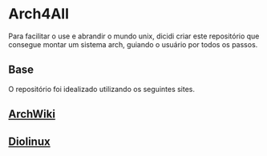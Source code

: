 # Arch4All

Para facilitar o use e abrandir o mundo unix, dicidi criar este repositório que consegue montar um sistema arch, guiando o usuário por todos os passos.

## Base

O repositório foi idealizado utilizando os seguintes sites.

## [ArchWiki](https://wiki.archlinux.org/)
## [Diolinux](https://diolinux.com.br/2019/07/como-instalar-arch-linux-tutorial-iniciantes.html)
